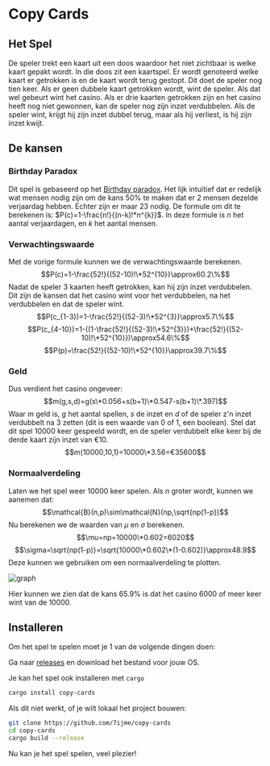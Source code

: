 # Copy Cards

## Het Spel

De speler trekt een kaart uit een doos waardoor het niet zichtbaar is welke kaart gepakt wordt. In die doos zit een kaartspel. Er wordt genoteerd welke kaart er getrokken is en de kaart wordt terug gestopt. Dit doet de speler nog tien keer. Als er geen dubbele kaart getrokken wordt, wint de speler. Als dat wel gebeurt wint het casino. Als er drie kaarten getrokken zijn en het casino heeft nog niet gewonnen, kan de speler nog zijn inzet verdubbelen. Als de speler wint, krijgt hij zijn inzet dubbel terug, maar als hij verliest, is hij zijn inzet kwijt. 

## De kansen

### Birthday Paradox

Dit spel is gebaseerd op het [Birthday paradox](https://en.wikipedia.org/wiki/Birthday_problem). Het lijk intuïtief dat er redelijk wat mensen nodig zijn om de kans 50\% te maken dat er 2 mensen dezelde verjaardag hebben. Echter zijn er maar 23 nodig. De formule om dit te berekenen is:
$P(c)=1-\frac{n!}{(n-k)!*n^{k}}$. In deze formule is $n$ het aantal verjaardagen, en $k$ het aantal mensen.

### Verwachtingswaarde

Met de vorige formule kunnen we de verwachtingswaarde berekenen.
$$P(c)=1-\frac{52!}{(52-10)!\*52^{10}}\approx60.2\%$$
Nadat de speler 3 kaarten heeft getrokken, kan hij zijn inzet verdubbelen. Dit zijn de kansen dat het casino wint voor het verdubbelen, na het verdubbelen en dat de speler wint.
$$P(c_{1-3})=1-\frac{52!}{(52-3)!\*52^{3}}\approx5.7\%$$
$$P(c_{4-10})=1-((1-\frac{52!}{(52-3)!\*52^{3}})+\frac{52!}{(52-10)!\*52^{10}})\approx54.6\%$$
$$P(p)=\frac{52!}{(52-10)!\*52^{10}}\approx39.7\%$$
### Geld
Dus verdient het casino ongeveer:
$$m(g,s,d)=g(s\*0.056+s(b+1)\*0.547-s(b+1)\*.397)$$
Waar $m$ geld is, $g$ het aantal spellen, $s$ de inzet en $d$ of de speler z'n inzet verdubbelt na 3 zetten (dit is een waarde van 0 of 1, een boolean).
Stel dat dit spel $10 000$ keer gespeeld wordt, en de speler verdubbelt elke keer bij de derde kaart zijn inzet van €10.
$$m(10000,10,1)=10000\*3.56=€35600$$
### Normaalverdeling
Laten we het spel weer 10000 keer spelen.
Als $n$ groter wordt, kunnen we aanemen dat:
$$\mathcal{B}(n,p)\sim\mathcal{N}(np,\sqrt{np(1-p})$$
Nu berekenen we de waarden van $\mu$ en $\sigma$ berekenen.
$$\mu=np=10000\*0.602=6020$$
$$\sigma=\sqrt{np(1-p)}=\sqrt{10000\*0.602\*(1-0.602)}\approx48.9$$
Deze kunnen we gebruiken om een normaalverdeling te plotten.

![graph](https://github.com/7ijme/copy-cards/assets/68817281/e0fb2e32-8928-489a-8deb-a48666952229)

Hier kunnen we zien dat de kans  65.9\% is dat het casino 6000 of meer keer wint van de 10000.
## Installeren
Om het spel te spelen moet je 1 van de volgende dingen doen:

Ga naar [releases](https://github.com/7ijme/copy-cards/releases/latest) en download het bestand voor jouw OS.

Je kan het spel ook installeren met `cargo`
```sh
cargo install copy-cards
```

Als dit niet werkt, of je wilt lokaal het project bouwen:
```sh
git clone https://github.com/7ijme/copy-cards
cd copy-cards
cargo build --release
```

Nu kan je het spel spelen, veel plezier!
